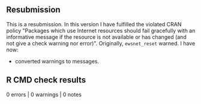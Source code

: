 ## Resubmission

This is a resubmission. In this version I have fulfilled the violated CRAN policy "Packages which use Internet resources should fail gracefully with an informative message
if the resource is not available or has changed (and not give a check warning nor error)". Originally, `ewsnet_reset` warned. I have now:

- converted warnings to messages. 

## R CMD check results

0 errors \| 0 warnings \| 0 notes
